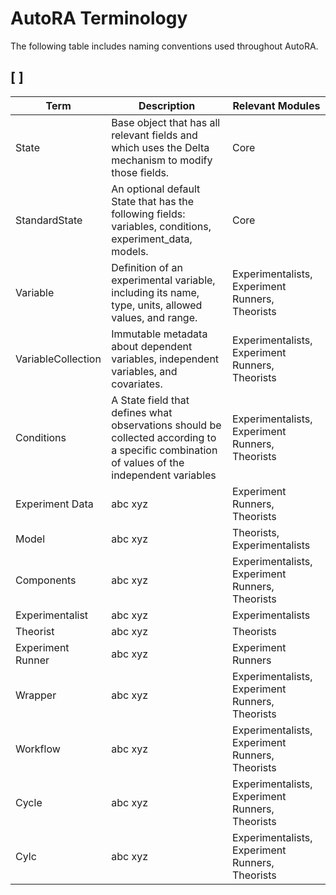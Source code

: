 # AutoRA Terminology

The following table includes naming conventions used throughout AutoRA.

## [ ]

| Term               | Description                                                                                                                                 | Relevant Modules                                |
|--------------------|---------------------------------------------------------------------------------------------------------------------------------------------|-------------------------------------------------|
| State              | Base object that has all relevant fields and which uses the Delta mechanism to modify those fields.                                         | Core                                            |
| StandardState      | An optional default State that has the following fields: variables, conditions, experiment_data, models.                                    | Core                                            |
| Variable           | Definition of an experimental variable, including its name, type, units, allowed values, and range.                                         | Experimentalists, Experiment Runners, Theorists |
| VariableCollection | Immutable metadata about dependent variables, independent variables, and covariates.                                                        | Experimentalists, Experiment Runners, Theorists |
| Conditions         | A State field that defines what observations should be collected according to a specific combination of values of the independent variables | Experimentalists, Experiment Runners, Theorists |
| Experiment Data    | abc xyz                                                                                                                                     | Experiment Runners, Theorists                   |
| Model              | abc xyz                                                                                                                                     | Theorists, Experimentalists                     |
| Components         | abc xyz                                                                                                                                     | Experimentalists, Experiment Runners, Theorists |
| Experimentalist    | abc xyz                                                                                                                                     | Experimentalists                                |
| Theorist           | abc xyz                                                                                                                                     | Theorists                                       |
| Experiment Runner  | abc xyz                                                                                                                                     | Experiment Runners                              |
| Wrapper            | abc xyz                                                                                                                                     | Experimentalists, Experiment Runners, Theorists |
| Workflow           | abc xyz                                                                                                                                     | Experimentalists, Experiment Runners, Theorists |
| Cycle              | abc xyz                                                                                                                                     | Experimentalists, Experiment Runners, Theorists |
| Cylc               | abc xyz                                                                                                                                     | Experimentalists, Experiment Runners, Theorists |

